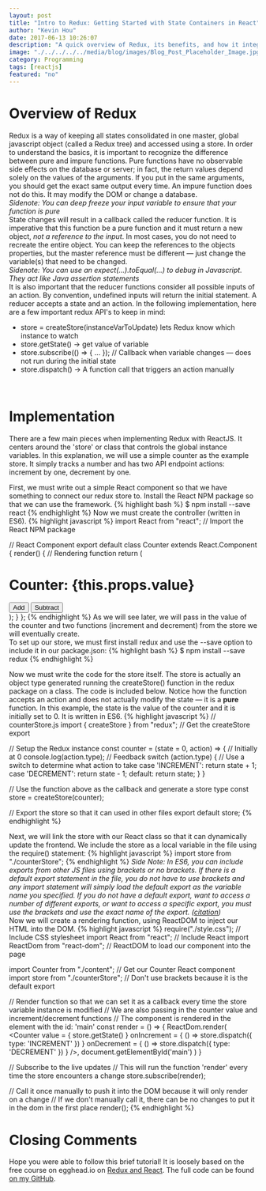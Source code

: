 ```yaml
---
layout: post
title: "Intro to Redux: Getting Started with State Containers in React"
author: "Kevin Hou"
date: 2017-06-13 10:26:07
description: "A quick overview of Redux, its benefits, and how it integrates with React"
image: "./../../../../media/blog/images/Blog_Post_Placeholder_Image.jpg"
category: Programming
tags: [reactjs]
featured: "no"
---
```

# Overview of Redux
Redux is a way of keeping all states consolidated in one master, global javascript object (called a Redux tree) and accessed using a store. In order to understand the basics, it is important to recognize the difference between pure and impure functions. Pure functions have no observable side effects on the database or server; in fact, the return values depend solely on the values of the arguments. If you put in the same arguments, you should get the exact same output every time. An impure function does not do this. It may modify the DOM or change a database.<br>
*Sidenote: You can deep freeze your input variable to ensure that your function is pure*
<br class="post-line-break">
State changes will result in a callback called the reducer function. It is imperative that this function be a pure function and it must return a new object, _not a reference to the input_. In most cases, you do not need to recreate the entire object. You can keep the references to the objects properties, but the master reference must be different — just change the variable(s) that need to be changed.<br>
*Sidenote: You can use an expect(...).toEqual(...) to debug in Javascript. They act like Java assertion statements*
<br class="post-line-break">
It is also important that the reducer functions consider all possible inputs of an action. By convention, undefined inputs will return the initial statement. A reducer accepts a state and an action. In the following implementation, here are a few important redux API's to keep in mind:
* store = createStore(instanceVarToUpdate) lets Redux know which instance to watch
* store.getState() → get value of variable
* store.subscribe(() => { … }); // Callback when variable changes — does not run during the initial state
* store.dispatch() → A function call that triggers an action manually
<br class="post-line-break">

# Implementation
There are a few main pieces when implementing Redux with ReactJS. It centers around the 'store' or class that controls the global instance variables. In this explanation, we will use a simple counter as the example store. It simply tracks a number and has two API endpoint actions: increment by one, decrement by one.

First, we must write out a simple React component so that we have something to connect our redux store to. Install the React NPM package so that we can use the framework.
{% highlight bash %}
$ npm install --save react
{% endhighlight %}
Now we must create the controller (written in ES6).
{% highlight javascript %}
import React from "react"; // Import the React NPM package

// React Component
export default class Counter extends React.Component {
  render() { // Rendering function
    return (
      <div>
        <h1>Counter: {this.props.value}</h1>
        <button onClick={this.props.onIncrement}>Add</button>
        <button onClick={this.props.onDecrement}>Subtract</button>
      </div>
    );
  }
};
{% endhighlight %}
As we will see later, we will pass in the value of the counter and two functions (increment and decrement) from the store we will eventually create.
<br class="post-line-break">
To set up our store, we must first install redux and use the --save option to include it in our package.json:
{% highlight bash %}
$ npm install --save redux
{% endhighlight %}

Now we must write the code for the store itself. The store is actually an object type generated running the createStore() function in the redux package on a class. The code is included below. Notice how the function accepts an action and does not actually modify the state — it is a **pure** function. In this example, the state is the value of the counter and it is initially set to 0. It is written in ES6.
{% highlight javascript %}
// counterStore.js
import { createStore } from "redux"; // Get the createStore export

// Setup the Redux instance
const counter = (state = 0, action) => { // Initially at 0
  console.log(action.type); // Feedback
  switch (action.type) { // Use a switch to determine what action to take
    case 'INCREMENT':
      return state + 1;
    case 'DECREMENT':
      return state - 1;
    default:
      return state;
  }
}

// Use the function above as the callback and generate a store type
const store = createStore(counter);

// Export the store so that it can used in other files
export default store;
{% endhighlight %}

Next, we will link the store with our React class so that it can dynamically update the frontend. We include the store as a local variable in the file using the require() statement:
{% highlight javascript %}
import store from "./counterStore";
{% endhighlight %}
_Side Note: In ES6, you can include exports from other JS files using brackets or no brackets. If there is a default export statement in the file, you do not have to use brackets and any import statement will simply load the default export as the variable name you specified. If you do not have a default export, want to access a number of different exports, or want to access a specific export, you must use the brackets and use the exact name of the export. ([citation](https://stackoverflow.com/questions/36795819/when-should-i-use-curly-braces-for-es6-import/36796281))_
<br class="post-line-break">
Now we will create a rendering function, using ReactDOM to inject our HTML into the DOM.
{% highlight javascript %}
require("./style.css"); // Include CSS stylesheet
import React from "react"; // Include React
import ReactDom from "react-dom"; // ReactDOM to load our component into the page

import Counter from "./content"; // Get our Counter React component
import store from "./counterStore"; // Don't use brackets because it is the default export

// Render function so that we can set it as a callback every time the store variable instance is modified
// We are also passing in the counter value and increment/decrement functions
// The component is rendered in the element with the id: 'main'
const render = () => {
  ReactDom.render(
    <Counter
      value = { store.getState() }
      onIncrement = { () =>
        store.dispatch({ type: 'INCREMENT' })
      }
      onDecrement = { () =>
        store.dispatch({ type: 'DECREMENT' })
      }
      />,
    document.getElementById('main')
  )
}

// Subscribe to the live updates
// This will run the function 'render' every time the store encounters a change
store.subscribe(render);

// Call it once manually to push it into the DOM because it will only render on a change
// If we don't manually call it, there can be no changes to put it in the dom in the first place
render();
{% endhighlight %}
<br class="post-line-break">

# Closing Comments
Hope you were able to follow this brief tutorial! It is loosely based on the free course on egghead.io on <a href="http://webpack.github.io/docs/tutorials/getting-started/" target="\_blank">Redux and React</a>. The full code can be found <a href="https://github.com/khou22/NodeJSPractice/tree/master/Redux" target="\_blank">on my GitHub</a>.
